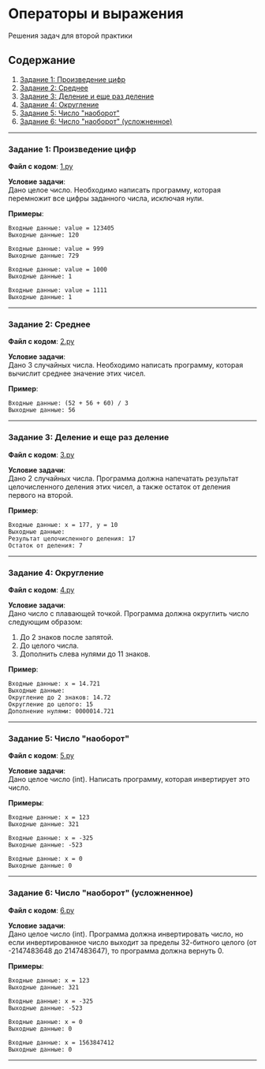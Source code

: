 # Операторы и выражения

Решения задач для второй практики

## Содержание

1. [Задание 1: Произведение цифр](#задание-1-произведение-цифр)
2. [Задание 2: Среднее](#задание-2-среднее)
3. [Задание 3: Деление и еще раз деление](#задание-3-деление-и-ещё-раз-деление)
4. [Задание 4: Округление](#задание-4-округление)
5. [Задание 5: Число "наоборот"](##задание-5-число-наоборот)
6. [Задание 6: Число "наоборот" (усложненное)](#задание-6-число-наоборот-усложнённое)

---

### Задание 1: Произведение цифр

**Файл с кодом**: [1.py](1.py)

**Условие задачи**:  
Дано целое число. Необходимо написать программу, которая перемножит все цифры заданного числа, исключая нули.

**Примеры**:
```
Входные данные: value = 123405
Выходные данные: 120

Входные данные: value = 999
Выходные данные: 729

Входные данные: value = 1000
Выходные данные: 1

Входные данные: value = 1111
Выходные данные: 1
```
---

### Задание 2: Среднее

**Файл с кодом**: [2.py](2.py)

**Условие задачи**:  
Дано 3 случайных числа. Необходимо написать программу, которая вычислит среднее значение этих чисел.

**Пример**:
```
Входные данные: (52 + 56 + 60) / 3
Выходные данные: 56
```
---

### Задание 3: Деление и еще раз деление

**Файл с кодом**: [3.py](3.py)

**Условие задачи**:  
Дано 2 случайных числа. Программа должна напечатать результат целочисленного деления этих чисел, а также остаток от деления первого на второй.

**Пример**:
```
Входные данные: x = 177, y = 10
Выходные данные:
Результат целочисленного деления: 17
Остаток от деления: 7
```

---

### Задание 4: Округление

**Файл с кодом**: [4.py](4.py)

**Условие задачи**:  
Дано число с плавающей точкой. Программа должна округлить число следующим образом:

1. До 2 знаков после запятой.
2. До целого числа.
3. Дополнить слева нулями до 11 знаков.

**Пример**:
```
Входные данные: x = 14.721
Выходные данные:
Округление до 2 знаков: 14.72
Округление до целого: 15
Дополнение нулями: 0000014.721
```

---

### Задание 5: Число "наоборот"

**Файл с кодом**: [5.py](5.py)

**Условие задачи**:  
Дано целое число (int). Написать программу, которая инвертирует это число.

**Примеры**:
```
Входные данные: x = 123
Выходные данные: 321

Входные данные: x = -325
Выходные данные: -523

Входные данные: x = 0
Выходные данные: 0
```
---

### Задание 6: Число "наоборот" (усложненное)

**Файл с кодом**: [6.py](6.py)

**Условие задачи**:  
Дано целое число (int). Программа должна инвертировать число, но если инвертированное число выходит за пределы 32-битного целого (от -2147483648 до 2147483647), то программа должна вернуть 0.

**Примеры**:
```
Входные данные: x = 123
Выходные данные: 321

Входные данные: x = -325
Выходные данные: -523

Входные данные: x = 0
Выходные данные: 0

Входные данные: x = 1563847412
Выходные данные: 0
```
---















